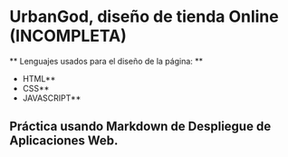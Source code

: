 # UrbanGod, diseño de tienda Online (INCOMPLETA)
** Lenguajes usados para el diseño de la página: **
* HTML**
* CSS**
* JAVASCRIPT**
## Práctica usando Markdown de Despliegue de Aplicaciones Web.
